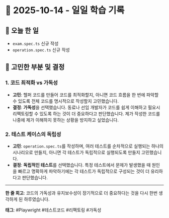 # 📅 2025-10-14 - 일일 학습 기록

## 🚀 오늘 한 일
- `exam.spec.ts` 신규 작성
- `operation.spec.ts` 신규 작성

## 🤔 고민한 부분 및 결정
### 1. 코드 최적화 vs 가독성
- **고민**: 헬퍼 코드를 만들어 코드를 최적화할지, 아니면 코드 흐름을 한 번에 파악할 수 있도록 전체 코드를 명시적으로 작성할지 고민했습니다.
- **결정**: **가독성**을 선택했습니다. 동료나 선임 개발자가 코드를 쉽게 이해하고 필요시 리팩토링할 수 있도록 하는 것이 더 중요하다고 판단했습니다. 제가 작성한 코드를 나중에 제가 이해하지 못하는 상황을 방지하고 싶었습니다.

### 2. 테스트 케이스의 독립성
- **고민**: `operation.spec.ts`를 작성하며, 여러 테스트를 순차적으로 실행되는 하나의 시나리오로 만들지, 아니면 각 테스트가 독립적으로 실행되도록 만들지 고민했습니다.
- **결정**: **독립적인 테스트**를 선택했습니다. 특정 테스트에서 문제가 발생했을 때 원인을 빠르고 명확하게 파악하기에는 각 테스트가 독립적으로 구성되는 것이 더 유리하다고 판단했습니다.

---
**한 줄 회고**: 코드의 가독성과 유지보수성이 장기적으로 더 중요하다는 것을 다시 한번 생각하게 된 하루였습니다.

**태그**: #Playwright #테스트코드 #리팩토링 #가독성
